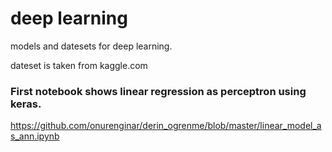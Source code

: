 # deep learning

models and datesets for deep learning.

dateset is taken from kaggle.com

### First notebook shows linear regression as perceptron using keras.
https://github.com/onurenginar/derin_ogrenme/blob/master/linear_model_as_ann.ipynb
